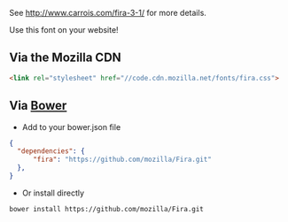 See http://www.carrois.com/fira-3-1/ for more details.

Use this font on your website!

## Via the Mozilla CDN
```html
<link rel="stylesheet" href="//code.cdn.mozilla.net/fonts/fira.css">
```


## Via [Bower](http://bower.io)


- Add to your bower.json file
```json
{
  "dependencies": {
      "fira": "https://github.com/mozilla/Fira.git"
  },
}
```

- Or install directly
```bash
bower install https://github.com/mozilla/Fira.git
```
